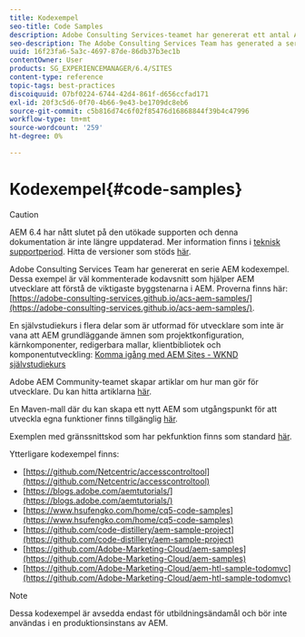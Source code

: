 ```yaml
---
title: Kodexempel
seo-title: Code Samples
description: Adobe Consulting Services-teamet har genererat ett antal AEM kodexempel
seo-description: The Adobe Consulting Services Team has generated a series of AEM code samples
uuid: 16f23fa6-5a3c-4697-87de-86db37b3ec1b
contentOwner: User
products: SG_EXPERIENCEMANAGER/6.4/SITES
content-type: reference
topic-tags: best-practices
discoiquuid: 07bf0224-6744-42d4-861f-d656ccfad171
exl-id: 20f3c5d6-0f70-4b66-9e43-be1709dc8eb6
source-git-commit: c5b816d74c6f02f85476d16868844f39b4c47996
workflow-type: tm+mt
source-wordcount: '259'
ht-degree: 0%

---
```


# Kodexempel{#code-samples}

>[!CAUTION]
>
>AEM 6.4 har nått slutet på den utökade supporten och denna dokumentation är inte längre uppdaterad. Mer information finns i [teknisk supportperiod](https://helpx.adobe.com/support/programs/eol-matrix.html). Hitta de versioner som stöds [här](https://experienceleague.adobe.com/docs/).

Adobe Consulting Services Team har genererat en serie AEM kodexempel. Dessa exempel är väl kommenterade kodavsnitt som hjälper AEM utvecklare att förstå de viktigaste byggstenarna i AEM. Proverna finns här: [https://adobe-consulting-services.github.io/acs-aem-samples/](https://adobe-consulting-services.github.io/acs-aem-samples/).

En självstudiekurs i flera delar som är utformad för utvecklare som inte är vana att AEM grundläggande ämnen som projektkonfiguration, kärnkomponenter, redigerbara mallar, klientbibliotek och komponentutveckling: [Komma igång med AEM Sites - WKND självstudiekurs](https://helpx.adobe.com/experience-manager/kt/sites/using/getting-started-wknd-tutorial-develop.html)

Adobe AEM Community-teamet skapar artiklar om hur man gör för utvecklare. Du kan hitta artiklarna [här](https://helpx.adobe.com/experience-manager/topics/how-to.html).

En Maven-mall där du kan skapa ett nytt AEM som utgångspunkt för att utveckla egna funktioner finns tillgänglig [här](https://github.com/Adobe-Marketing-Cloud/aem-project-archetype).

Exemplen med gränssnittskod som har pekfunktion finns som standard [här](/help/sites-developing/developing-components.md).

Ytterligare kodexempel finns:

* [https://github.com/Netcentric/accesscontroltool](https://github.com/Netcentric/accesscontroltool)
* [https://blogs.adobe.com/aemtutorials/](https://blogs.adobe.com/aemtutorials/)
* [https://www.hsufengko.com/home/cq5-code-samples](https://www.hsufengko.com/home/cq5-code-samples)
* [https://github.com/code-distillery/aem-sample-project](https://github.com/code-distillery/aem-sample-project)
* [https://github.com/Adobe-Marketing-Cloud/aem-samples](https://github.com/Adobe-Marketing-Cloud/aem-samples)
* [https://github.com/Adobe-Marketing-Cloud/aem-htl-sample-todomvc](https://github.com/Adobe-Marketing-Cloud/aem-htl-sample-todomvc)

>[!NOTE]
>
>Dessa kodexempel är avsedda endast för utbildningsändamål och bör inte användas i en produktionsinstans av AEM.
